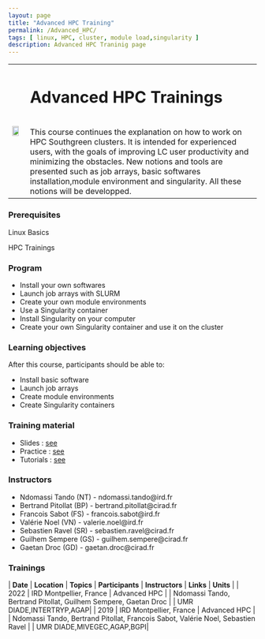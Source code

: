 ```yaml
---
layout: page
title: "Advanced HPC Training"
permalink: /Advanced_HPC/
tags: [ linux, HPC, cluster, module load,singularity ]
description: Advanced HPC Traninig page
---
```

<table class="table-contact">
<tr>
<td><img width="80%" src="{{ site.url }}/images/training-hpcadvanced.jpeg" alt="" />
</td>
<td>
<h1> Advanced HPC Trainings</h1><br />
This course continues the explanation on how to work on  HPC Southgreen clusters. 
It is intended for experienced users, with the goals of improving LC user productivity and minimizing the obstacles.
New notions and tools are presented such as job arrays, basic softwares installation,module environment and singularity.  
All these notions will be developped.
</td>
</tr>
</table>

### Prerequisites
Linux Basics

HPC Trainings

<div id="colonne1">
<h3>Program</h3>
<ul>
<li> Install your own softwares </li>
<li> Launch job arrays with SLURM</li>
<li> Create your own module environments</li>
<li> Use a Singularity container </li>
<li> Install Singularity on your computer</li>
<li> Create your own Singularity container and use it on the cluster</li>    
</ul>
</div>

<div id="colonne2">
<h3>Learning objectives</h3>
After this course, participants should be able to:
<ul>
<li>Install basic software </li>
<li>Launch job arrays</li>
<li>Create module environments</li>
<li>Create Singularity containers</li>
</ul>
</div>

<div id="colonne3">
<h3>Training material</h3>
<ul>
<li>Slides : <a target="_blank" href="{{ site.url }}/files/hpc/HPC_Advanced_french.pdf">see</a></li>
<li>Practice : <a target="_blank" href="{{ site.url }}/hpc/hpcAdvancedPractice">see</a> </li>
<li>Tutorials : <a target="_blank" href="{{ site.url }}/hpc/hpcHowto">see</a> </li>
</ul>
</div>

<div id="nextInline" class="clearfix">
<h3>Instructors</h3>
<ul>
    <li>Ndomassi Tando (NT) - ndomassi.tando@ird.fr</li>
    <li>Bertrand Pitollat (BP) - bertrand.pitollat@cirad.fr </li>
    <li>Francois Sabot (FS) - francois.sabot@ird.fr </li>
    <li>Valérie Noel (VN) - valerie.noel@ird.fr </li>
    <li>Sebastien Ravel (SR) - sebastien.ravel@cirad.fr </li>
    <li>Guilhem Sempere (GS) - guilhem.sempere@cirad.fr </li>
    <li>Gaetan Droc (GD) - gaetan.droc@cirad.fr </li>
    
    
</ul>
</div>

### Trainings
 
| **Date** | **Location** | **Topics** | **Participants** | **Instructors** | **Links** | **Units** |
| 2022 | IRD Montpellier, France |  Advanced HPC  |  | Ndomassi Tando, Bertrand Pitollat, Guilhem Sempere, Gaetan Droc | | UMR DIADE,INTERTRYP,AGAP|
| 2019 | IRD Montpellier, France |  Advanced HPC  |  | Ndomassi Tando, Bertrand Pitollat, Francois Sabot, Valérie Noel, Sebastien Ravel  | | UMR DIADE,MIVEGEC,AGAP,BGPI|


